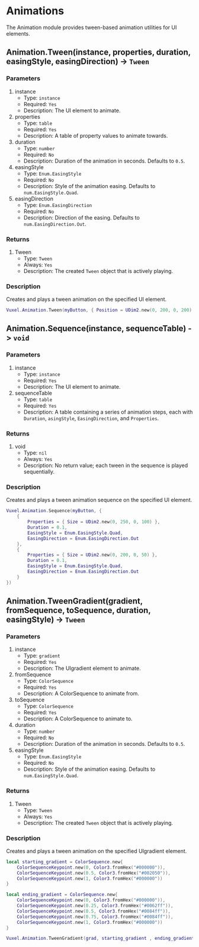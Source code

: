 # Animations

The Animation module provides tween-based animation utilities for UI elements.

## Animation.Tween(instance, properties, duration, easingStyle, easingDirection) -> `Tween`

### Parameters
1. instance
    - Type: `instance`
    - Required: `Yes`
    - Description: The UI element to animate.
2. properties
    - Type: `table`
    - Required: `Yes`
    - Description: A table of property values to animate towards.
3. duration
    - Type: `number`
    - Required: `No`
    - Description: Duration of the animation in seconds. Defaults to `0.5`.
4. easingStyle
    - Type: `Enum.EasingStyle`
    - Required: `No`
    - Description: Style of the animation easing. Defaults to `num.EasingStyle.Quad`.
5. easingDirection
    - Type: `Enum.EasingDirection`
    - Required: `No`
    - Description: Direction of the easing. Defaults to `num.EasingDirection.Out`.

### Returns
1. Tween
    - Type: `Tween`
    - Always: `Yes`
    - Description: The created `Tween` object that is actively playing.

### Description

Creates and plays a tween animation on the specified UI element.

```lua
Vuxel.Animation.Tween(myButton, { Position = UDim2.new(0, 200, 0, 200) }, 1)
```

## Animation.Sequence(instance, sequenceTable) -> `void`

### Parameters
1. instance
    - Type: `instance`
    - Required: `Yes`
    - Description: The UI element to animate.
2. sequenceTable
    - Type: `table`
    - Required: `Yes`
    - Description: A table containing a series of animation steps, each with `Duration`, `asingStyle`, `EasingDirection`, and `Properties`.

### Returns
1. void
    - Type: `nil`
    - Always: `Yes`
    - Description: No return value; each tween in the sequence is played sequentially.

### Description

Creates and plays a tween animation sequence on the specified UI element.

```lua
Vuxel.Animation.Sequence(myButton, {
	{
		Properties = { Size = UDim2.new(0, 250, 0, 100) },
		Duration = 0.1,
		EasingStyle = Enum.EasingStyle.Quad,
		EasingDirection = Enum.EasingDirection.Out
	},
	{
		Properties = { Size = UDim2.new(0, 200, 0, 50) },
		Duration = 0.1,
		EasingStyle = Enum.EasingStyle.Quad,
		EasingDirection = Enum.EasingDirection.Out
	}
})
```

## Animation.TweenGradient(gradient, fromSequence, toSequence, duration, easingStyle) -> `Tween`

### Parameters
1. instance
    - Type: `gradient`
    - Required: `Yes`
    - Description: The UIgradient element to animate.
2. fromSequence
    - Type: `ColorSequence`
    - Required: `Yes`
    - Description: A ColorSequence to animate from.
3. toSequence
    - Type: `ColorSequence`
    - Required: `Yes`
    - Description: A ColorSequence to animate to.
4. duration
    - Type: `number`
    - Required: `No`
    - Description: Duration of the animation in seconds. Defaults to `0.5`.
5. easingStyle
    - Type: `Enum.EasingStyle`
    - Required: `No`
    - Description: Style of the animation easing. Defaults to `num.EasingStyle.Quad`.

### Returns
1. Tween
    - Type: `Tween`
    - Always: `Yes`
    - Description: The created `Tween` object that is actively playing.

### Description

Creates and plays a tween animation on the specified UIgradient element.

```lua
local starting_gradient = ColorSequence.new{
	ColorSequenceKeypoint.new(0, Color3.fromHex("#000000")),
	ColorSequenceKeypoint.new(0.5, Color3.fromHex("#002050")),
	ColorSequenceKeypoint.new(1, Color3.fromHex("#000000"))
}

local ending_gradient = ColorSequence.new{
	ColorSequenceKeypoint.new(0, Color3.fromHex("#000000")),
	ColorSequenceKeypoint.new(0.25, Color3.fromHex("#0062ff")),
	ColorSequenceKeypoint.new(0.5, Color3.fromHex("#0084ff")),
	ColorSequenceKeypoint.new(0.75, Color3.fromHex("#0084ff")),
	ColorSequenceKeypoint.new(1, Color3.fromHex("#000000"))
}

Vuxel.Animation.TweenGradient(grad, starting_gradient , ending_gradient , 1, Enum.EasingStyle.Linear)
```